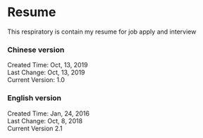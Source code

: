 # Resume
This respiratory is contain my resume for job apply and interview

### Chinese version
Created Time: Oct, 13, 2019 <br/>
Last Change: Oct, 13, 2019  
Current Version: 1.0

### English version
Created Time: Jan, 24, 2016  
Last Change: Oct, 8, 2018  
Current Version 2.1
